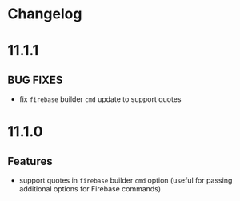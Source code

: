 # Changelog

# 11.1.1

## BUG FIXES

- fix `firebase` builder `cmd` update to support quotes

# 11.1.0

## Features

- support quotes in `firebase` builder `cmd` option (useful for passing additional options for Firebase commands)
